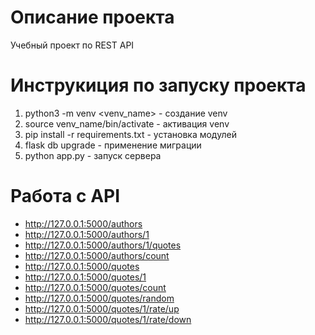 # Описание проекта

Учебный проект по REST API

# Инструкиция по запуску проекта
1. python3 -m venv <venv_name> - создание venv
2. source venv_name/bin/activate - активация venv
3. pip install -r requirements.txt - установка модулей
4. flask db upgrade - применение миграции
5. python app.py - запуск сервера

# Работа с API

- http://127.0.0.1:5000/authors
- http://127.0.0.1:5000/authors/1
- http://127.0.0.1:5000/authors/1/quotes
- http://127.0.0.1:5000/authors/count
- http://127.0.0.1:5000/quotes
- http://127.0.0.1:5000/quotes/1
- http://127.0.0.1:5000/quotes/count
- http://127.0.0.1:5000/quotes/random
- http://127.0.0.1:5000/quotes/1/rate/up
- http://127.0.0.1:5000/quotes/1/rate/down
